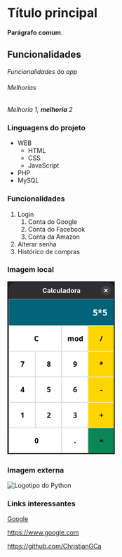 # Título principal

**Parágrafo** __comum__.

## Funcionalidades

*Funcionalidades* do _app_

###### Melhorias

*Melhoria 1, **melhoria** 2*

### Linguagens do projeto

* WEB
    * HTML
    * CSS
    * JavaScript
* PHP
* MySQL

### Funcionalidades

1. Login
    1. Conta do Google
    2. Conta do Facebook
    3. Conta da Amazon
2. Alterar senha
3. Histórico de compras

### Imagem local

![Calculadora em Python](img/img.png)

### Imagem externa

![Logotipo do Python](https://upload.wikimedia.org/wikipedia/commons/thumb/0/0a/Python.svg/150px-Python.svg.png)

### Links interessantes

[Google](https://www.google.com)

https://www.google.com

https://github.com/ChristianGCa